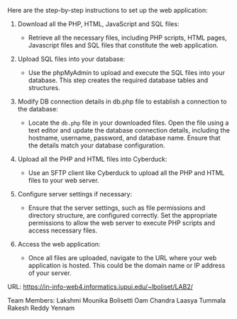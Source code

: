 Here are the step-by-step instructions to set up the web application:

1. Download all the PHP, HTML, JavaScript and SQL files:
   - Retrieve all the necessary files, including PHP scripts, HTML pages, Javascript files and SQL files that constitute the web application. 

2. Upload SQL files into your database:
   - Use the  phpMyAdmin to upload and execute the SQL files into your database. This step creates the required database tables and structures.

3. Modify DB connection details in db.php file to establish a connection to the database:
   - Locate the `db.php` file in your downloaded files. Open the file using a text editor and update the database connection details, including the hostname, username, password, and database name. Ensure that the details match your database configuration.

4. Upload all the PHP and HTML files into Cyberduck:
   - Use an SFTP client like Cyberduck to upload all the PHP and HTML files to your web server.

5. Configure server settings if necessary:
   - Ensure that the server settings, such as file permissions and directory structure, are configured correctly. Set the appropriate permissions to allow the web server to execute PHP scripts and access necessary files.

6. Access the web application:
   - Once all files are uploaded, navigate to the URL where your web application is hosted. This could be the domain name or IP address of your server.

URL: https://in-info-web4.informatics.iupui.edu/~lboliset/LAB2/

Team Members:
Lakshmi Mounika Bolisetti
Oam Chandra Laasya Tummala
Rakesh Reddy Yennam 
